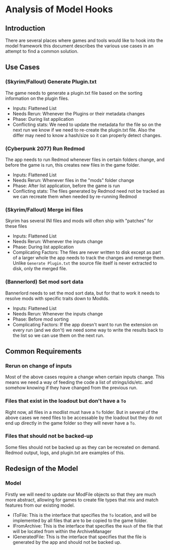 ﻿# Analysis of Model Hooks

## Introduction
There are several places where games and tools would like to hook into the model framework
this document describes the various use cases in an attempt to find a common solution.



## Use Cases

### (Skyrim/Fallout) Generate Plugin.txt
The game needs to generate a plugin.txt file based on the sorting information on the plugin
files.

* Inputs: Flattened List
* Needs Rerun: Whenever the Plugins or their metadata changes
* Phase: During list application
* Conflicting stats: We need to update the metadata for the file so on the next run we know if we
  need to re-create the plugin.txt file. Also the differ may need to know a hash/size so it
  can properly detect changes.

### (Cyberpunk 2077) Run Redmod
The app needs to run Redmod whenever files in certain folders change, and before the game
is run, this creates new files in the game folder.

* Inputs: Flattened List
* Needs Rerun: Whenever files in the "mods" folder change
* Phase: After list application, before the game is run
* Conflicting stats: The files generated by Redmod need not be tracked as we can recreate them
  when needed by re-running Redmod

### (Skyrim/Fallout) Merge ini files
Skyrim has several INI files and mods will often ship with "patches" for these files

* Inputs: Flattened List
* Needs Rerun: Whenever the inputs change
* Phase: During list application
* Complicating Factors: The files are never written to disk except as part of a larger whole
  the app needs to track the changes and remerge them. Unlike `Generate Plugin.txt` the source
  file itself is never extracted to disk, only the merged file.

### (Bannerlord) Set mod sort data
Bannerlord needs to set the mod sort data, but for that to work it needs to resolve mods with specific
traits down to ModIds.

* Inputs: Flattened List
* Needs Rerun: Whenever the inputs change
* Phase: Before mod sorting
* Complicating Factors: If the app doesn't want to run the extension on every run (and we don't) we need
  some way to write the results back to the list so we can use them on the next run.



## Common Requirements

### Rerun on change of inputs
Most of the above cases require a change when certain inputs change. This means we need
a way of feeding the code a list of strings/ids/etc. and somehow knowing if they have changed
from the previous run.

### Files that exist in the loadout but don't have a `To`
Right now, all files in a modlist must have a `To` folder. But in several of the above cases
we need files to be accessable by the loadout but they do not end up directly in the game folder
so they will never have a `To`.

### Files that should not be backed-up
Some files should not be backed up as they can be recreated on demand. Redmod output, logs,
and plugin.txt are examples of this.


## Redesign of the Model

### Model
Firstly we will need to update our ModFile objects so that they are much more abstract, allowing for
games to create file types that mix and match features from our existing model.

* IToFile: This is the interface that specifies the `To` location, and will be implemented by
  all files that are to be copied to the game folder.
* IFromArchive: This is the interface that specifies the `Hash` of the file that will be located from within the ArchiveManager
* IGeneratedFile: This is the interface that specifies that the file is generated by the app and should not be backed up.
